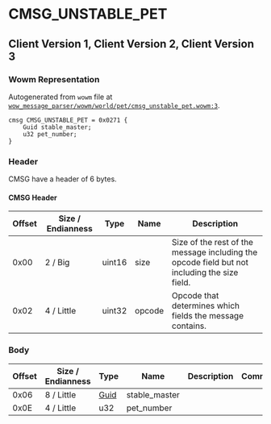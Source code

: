 # CMSG_UNSTABLE_PET

## Client Version 1, Client Version 2, Client Version 3

### Wowm Representation

Autogenerated from `wowm` file at [`wow_message_parser/wowm/world/pet/cmsg_unstable_pet.wowm:3`](https://github.com/gtker/wow_messages/tree/main/wow_message_parser/wowm/world/pet/cmsg_unstable_pet.wowm#L3).
```rust,ignore
cmsg CMSG_UNSTABLE_PET = 0x0271 {
    Guid stable_master;
    u32 pet_number;
}
```
### Header

CMSG have a header of 6 bytes.

#### CMSG Header

| Offset | Size / Endianness | Type   | Name   | Description |
| ------ | ----------------- | ------ | ------ | ----------- |
| 0x00   | 2 / Big           | uint16 | size   | Size of the rest of the message including the opcode field but not including the size field.|
| 0x02   | 4 / Little        | uint32 | opcode | Opcode that determines which fields the message contains.|

### Body

| Offset | Size / Endianness | Type | Name | Description | Comment |
| ------ | ----------------- | ---- | ---- | ----------- | ------- |
| 0x06 | 8 / Little | [Guid](../types/packed-guid.md) | stable_master |  |  |
| 0x0E | 4 / Little | u32 | pet_number |  |  |

